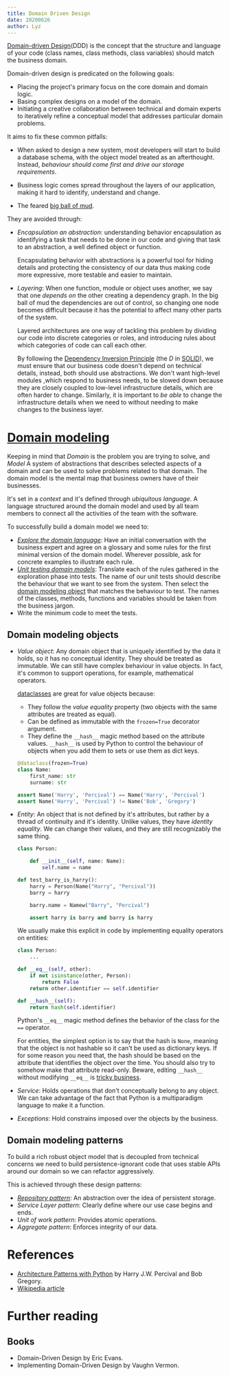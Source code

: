 ```yaml
---
title: Domain Driven Design
date: 20200626
author: Lyz
---
```


[Domain-driven Design](https://en.wikipedia.org/wiki/Domain-driven_design)(DDD)
is the concept that the structure and language of your code (class names, class
methods, class variables) should match the business domain.

Domain-driven design is predicated on the following goals:

* Placing the project's primary focus on the core domain and domain logic.
* Basing complex designs on a model of the domain.
* Initiating a creative collaboration between technical and domain experts to
    iteratively refine a conceptual model that addresses particular domain
    problems.

It aims to fix these common pitfalls:

* When asked to design a new system, most developers will start to build
a database schema, with the object model treated as an afterthought. Instead,
*behaviour should come first and drive our storage requirements*.

* Business logic comes spread throughout the layers of our application, making
  it hard to identify, understand and change.

* The feared [big ball of
mud](https://en.wikipedia.org/wiki/Big_ball_of_mud).

They are avoided through:

* *Encapsulation an abstraction*: understanding behavior encapsulation as
    identifying a task that needs to be done in our code and giving that task to
    an abstraction, a well defined object or function.

    Encapsulating behavior with abstractions is a powerful tool for hiding
    details and protecting the consistency of our data thus making code
    more expressive, more testable and easier to maintain.

* *Layering*: When one function, module or object uses another, we say that one
    *depends on* the other creating a dependency graph. In the big ball of mud
    the dependencies are out of control, so changing one node becomes difficult
    because it has the potential to affect many other parts of the system.

    Layered architectures are one way of tackling this problem by dividing our
    code into discrete categories or roles, and introducing rules about which
    categories of code can call each other.

    By following the [Dependency Inversion
    Principle](solid.md#dependency-inversion) (the *D* in [SOLID](solid.md)), we
    must ensure that our business code doesn't depend on technical details,
    instead, both should use abstractions. We don't want high-level modules
    ,which respond to business needs, to be slowed down because they are closely
    coupled to low-level infrastructure details, which are often harder to
    change. Similarly, it is important to *be able* to change the infrastructure
    details when we need to without needing to make changes to the business
    layer.

# [Domain modeling](https://www.cosmicpython.com/book/chapter_01_domain_model.html)

Keeping in mind that *Domain* is the problem you are trying to solve, and
*Model* A system of abstractions that describes selected aspects of a domain and
can be used to solve problems related to that domain. The domain model is the
mental map that business owners have of their businesses.

It's set in a *context* and it's defined through *ubiquitous language*.
A language structured around the domain model and used by all team members to
connect all the activities of the team with the software.

To successfully build a domain model we need to:

* [*Explore the domain language*](https://www.cosmicpython.com/book/chapter_01_domain_model.html):
    Have an initial conversation with the business expert and agree on
    a glossary and some rules for the first minimal version of the domain model.
    Wherever possible, ask for concrete examples to illustrate each rule.
* [*Unit testing domain models*](https://www.cosmicpython.com/book/chapter_01_domain_model.html#_unit_testing_domain_models):
    Translate each of the rules gathered in the exploration phase into tests. The name
    of our unit tests should describe the behaviour that we want to see from the
    system. Then select the [domain modeling object](#domain-modeling-objects)
    that matches the behaviour to test. The names of the classes, methods,
    functions and variables should be taken from the business jargon.
* Write the minimum code to meet the tests.

## Domain modeling objects

* *Value object*: Any domain object that is uniquely identified by the data it
    holds, so it has no conceptual identity. They should be treated as
    immutable. We can still have complex behaviour in value objects.
    In fact, it's common to support operations, for example, mathematical
    operators.

    [dataclasses](dataclasses.md) are great for value objects because:

    * They follow the *value equality* property (two objects with the same attributes are treated as
    equal).
    * Can be defined as immutable with the `frozen=True` decorator argument.
    * They define the `__hash__` magic method based on the attribute values.
        `__hash__` is used by Python to control the behaviour of objects when
        you add them to sets or use them as dict keys.

    ```python
    @dataclass(frozen=True)
    class Name:
        first_name: str
        surname: str

    assert Name('Harry', 'Percival') == Name('Harry', 'Percival')
    assert Name('Harry', 'Percival') != Name('Bob', 'Gregory')
    ```

* *Entity*: An object that is not defined by it's attributes, but rather by
    a thread of continuity and it's identity. Unlike values, they have *identity
    equality*. We can change their values, and they are still recognizably the
    same thing.

    ```python
    class Person:

        def __init__(self, name: Name):
            self.name = name

    def test_barry_is_harry():
        harry = Person(Name("Harry", "Percival"))
        barry = harry

        barry.name = Namew("Barry", "Percival")

        assert harry is barry and barry is harry
    ```

    We usually make this explicit in code by implementing equality operators on
    entities:

    ```python
    class Person:
        ...

    def __eq__(self, other):
        if not isinstance(other, Person):
            return False
        return other.identifier == self.identifier

    def __hash__(self):
        return hash(self.identifier)
    ```

    Python's `__eq__` magic method defines the behavior of the class for the
    `==` operator.

    For entities, the simplest option is to say that the hash is `None`, meaning
    that the object is not hashable so it can't be used as dictionary keys. If
    for some reason you need that, the hash should be based on the attribute
    that identifies the object over the time. You should also try to somehow
    make that attribute read-only. Beware, editing `__hash__` without modifying
    `__eq__` is [tricky
    business](https://hynek.me/articles/hashes-and-equality/).

* *Service*: Holds operations that don't conceptually belong to any object. We
    can take advantage of the fact that Python is a multiparadigm language to
    make it a function.

* *Exceptions*: Hold constrains imposed over the objects by the business.

## Domain modeling patterns

To build a rich robust object model that is decoupled from technical concerns we
need to build persistence-ignorant code that uses stable APIs around our domain
 so we can refactor aggressively.

This is achieved through these design patterns:

 * [*Repository pattern*](repository_pattern.md): An abstraction over the idea of persistent storage.
 * *Service Layer pattern*: Clearly define where our use case begins and ends.
 * *Unit of work pattern*: Provides atomic operations.
 * *Aggregate pattern*: Enforces integrity of our data.

# References

* [Architecture Patterns with
    Python](https://www.cosmicpython.com/book/preface.html) by
    Harry J.W. Percival and Bob Gregory.
* [Wikipedia article](https://en.wikipedia.org/wiki/Domain-driven_design)

# Further reading

## Books

* Domain-Driven Design by Eric Evans.
* Implementing Domain-Driven Design by Vaughn Vermon.


